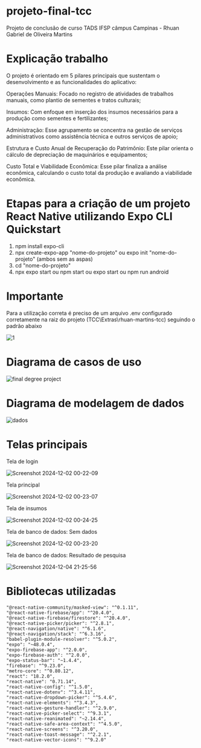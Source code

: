 # projeto-final-tcc

Projeto de conclusão de curso TADS IFSP câmpus Campinas - Rhuan Gabriel de Oliveira Martins

# Explicação trabalho

O projeto é orientado em 5 pilares principais que sustentam o desenvolvimento e as funcionalidades do aplicativo: 

Operações Manuais: Focado no registro de atividades de trabalhos manuais, como plantio de sementes e tratos culturais;

Insumos: Com enfoque em inserção dos insumos necessários para a produção como sementes e fertilizantes;

Administração: Esse agrupamento se concentra na gestão de serviços administrativos como assistência técnica e outros serviços de apoio;

Estrutura e Custo Anual de Recuperação do Patrimônio: Este pilar orienta o cálculo de depreciação de maquinários e equipamentos;

Custo Total e Viabilidade Econômica: Esse pilar finaliza a análise econômica, calculando o custo total da produção e avaliando a viabilidade econômica.


# Etapas para a criação de um projeto React Native utilizando Expo CLI Quickstart

1) npm install expo-cli
2) npx create-expo-app "nome-do-projeto" ou expo init "nome-do-projeto" (ambos sem as aspas)
3) cd "nome-do-projeto"
4) npx expo start ou npm start ou expo start ou npm run android

# Importante

Para a utilização correta é preciso de um arquivo .env configurado corretamente na raiz do projeto (TCC\Extras\rhuan-martins-tcc) seguindo o padrão abaixo


![1](https://github.com/user-attachments/assets/e03ce42f-8a59-4ca5-98f0-21f8105b71d1)



# Diagrama de casos de uso 

![final degree project](https://github.com/user-attachments/assets/33f3d4cd-e3ae-48e9-8257-3d582c01b5e0)


# Diagrama de modelagem de dados

![dados](https://github.com/user-attachments/assets/84da64cf-8a60-4a47-beb5-63ceb9d594e2)

# Telas principais

Tela de login

![Screenshot 2024-12-02 00-22-09](https://github.com/user-attachments/assets/6f4b5de7-ccb6-40c2-9480-759a0133609c)

Tela principal


![Screenshot 2024-12-02 00-23-07](https://github.com/user-attachments/assets/43d34150-b66c-4681-9b6b-706a84b7b11c)

Tela de insumos


![Screenshot 2024-12-02 00-24-25](https://github.com/user-attachments/assets/fada7929-6289-4984-a1d0-602711f4a6d1)

Tela de banco de dados: Sem dados


![Screenshot 2024-12-02 00-23-20](https://github.com/user-attachments/assets/888ee4da-c994-4cb0-a0c3-37cd5e8d2057)


Tela de banco de dados: Resultado de pesquisa


![Screenshot 2024-12-04 21-25-56](https://github.com/user-attachments/assets/e33ed18a-8ddc-430b-9ff3-1fb182551613)


# Bibliotecas utilizadas

    "@react-native-community/masked-view": "^0.1.11",
    "@react-native-firebase/app": "^20.4.0",
    "@react-native-firebase/firestore": "^20.4.0",
    "@react-native-picker/picker": "^2.8.1",
    "@react-navigation/native": "^6.1.6",
    "@react-navigation/stack": "^6.3.16",
    "babel-plugin-module-resolver": "^5.0.2",
    "expo": "~48.0.4",
    "expo-firebase-app": "^2.0.0",
    "expo-firebase-auth": "^2.0.0",
    "expo-status-bar": "~1.4.4",
    "firebase": "^9.23.0",
    "metro-core": "^0.80.12",
    "react": "18.2.0",
    "react-native": "0.71.14",
    "react-native-config": "^1.5.0",
    "react-native-dotenv": "^3.4.11",
    "react-native-dropdown-picker": "^5.4.6",
    "react-native-elements": "^3.4.3",
    "react-native-gesture-handler": "^2.9.0",
    "react-native-picker-select": "^9.3.1",
    "react-native-reanimated": "~2.14.4",
    "react-native-safe-area-context": "^4.5.0",
    "react-native-screens": "^3.20.0",
    "react-native-toast-message": "^2.2.1",
    "react-native-vector-icons": "^9.2.0"

